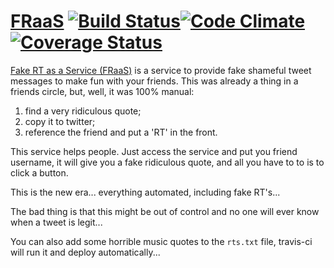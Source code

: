 [FRaaS][fraas] [![Build Status](http://img.shields.io/travis/caarlos0/FRaaS/master.svg?style=flat)](https://travis-ci.org/caarlos0/FRaaS)[![Code Climate](http://img.shields.io/codeclimate/github/caarlos0/FRaaS.svg?style=flat)](https://codeclimate.com/github/caarlos0/FRaaS)[![Coverage Status](http://img.shields.io/coveralls/caarlos0/FRaaS/master.svg?style=flat)](https://coveralls.io/r/caarlos0/FRaaS?branch=master)
=====

[Fake RT as a Service (FRaaS)][fraas] is a service to provide fake
shameful tweet messages to make fun with your friends. This was
already a thing in a friends circle, but, well, it was 100% manual:

1. find a very ridiculous quote;
2. copy it to twitter;
3. reference the friend and put a 'RT' in the front.

This service helps people. Just access the service and put you friend username,
it will give you a fake ridiculous quote, and all you have to to is to
click a button.

This is the new era... everything automated, including fake RT's...

The bad thing is that this might be out of control and no one will
ever know when a tweet is legit...

You can also add some horrible music quotes to the `rts.txt` file,
travis-ci will run it and deploy automatically...

[fraas]: http://fraas.herokuapp.com
